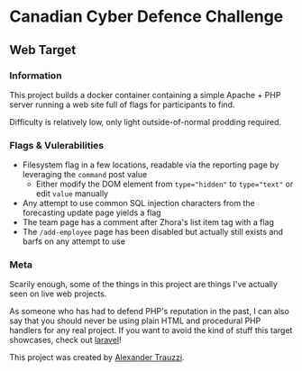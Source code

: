 # Canadian Cyber Defence Challenge
## Web Target

### Information
This project builds a docker container containing a simple Apache + PHP server running a web site full of flags for participants to find.

Difficulty is relatively low, only light outside-of-normal prodding required.

### Flags & Vulerabilities

 - Filesystem flag in a few locations, readable via the reporting page by leveraging the `command` post value
   - Either modify the DOM element from `type="hidden"` to `type="text"` or edit `value` manually
 - Any attempt to use common SQL injection characters from the forecasting update page yields a flag
 - The team page has a comment after Zhora's list item tag with a flag
 - The `/add-employee` page has been disabled but actually still exists and barfs on any attempt to use

 ### Meta

 Scarily enough, some of the things in this project are things I've actually seen on live web projects.

 As someone who has had to defend PHP's reputation in the past, I can also say that you should never be using plain HTML and procedural PHP handlers for any real project.  If you want to avoid the kind of stuff this target showcases, check out <a href="https://laravel.io">laravel</a>!

 This project was created by <a href="http://twitter.com/Omega_">Alexander Trauzzi</a>.
